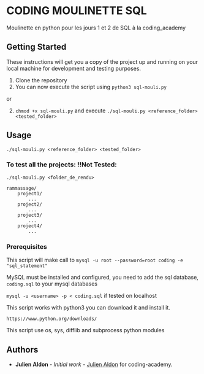 # CODING MOULINETTE SQL

Moulinette en python pour les jours 1 et 2 de SQL à la coding_academy

## Getting Started

These instructions will get you a copy of the project up and running on your local machine for development and testing purposes.
1. Clone the repository
2. You can now execute the script using ``python3 sql-mouli.py``

or 

2. `chmod +x sql-mouli.py` and execute `./sql-mouli.py <reference_folder> <tested_folder>`

## Usage

`./sql-mouli.py <reference_folder> <tested_folder>`

### To test all the projects: !!Not Tested:

`./sql-mouli.py <folder_de_rendu>`

    rammassage/
        project1/
            ...
        project2/
            ...
        project3/
            ...
        project4/
            ...


### Prerequisites

This script will make call to `mysql -u root --password=root coding -e "sql_statement"`

MySQL must be installed and configured, you need to add the sql database, `coding.sql` to your mysql databases

`mysql -u <username> -p < coding.sql` if tested on localhost

This script works with python3 you can download it and install it. 
```
https://www.python.org/downloads/
```
This script use os, sys, difflib and subprocess python modules


## Authors

* **Julien Aldon** - *Initial work* - [Julien Aldon](https://github.com/JulienAldon) for coding-academy.

